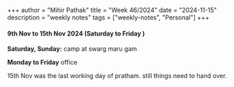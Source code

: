 +++
author = "Mihir Pathak"
title = "Week 46/2024"
date = "2024-11-15"
description = "weekly notes"
tags = ["weekly-notes", "Personal"]
+++

#### 9th Nov to 15th Nov 2024 (Saturday to Friday )

**Saturday, Sunday:** camp at swarg maru gam 

**Monday to Friday** office

15th Nov was the last working day of pratham. still things need to hand over.
 



